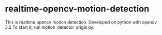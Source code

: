 # realtime-opencv-motion-detection
This is realtime opencv motion detection. Developed on python with opencv 3.2 To start it, run motion_detector_origin.py. 
